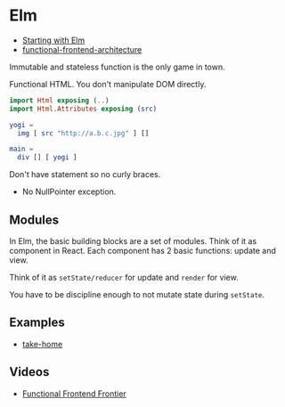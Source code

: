 # Elm

* [Starting with Elm](http://www.romanzolotarev.com/elm/)
* [functional-frontend-architecture](https://github.com/paldepind/functional-frontend-architecture)

Immutable and stateless function is the only game in town.

Functional HTML. You don't manipulate DOM directly.

```elm
import Html exposing (..)
import Html.Attributes exposing (src)

yogi =
  img [ src "http://a.b.c.jpg" ] []

main = 
  div [] [ yogi ]
```

Don't have statement so no curly braces.

* No NullPointer exception.

## Modules

In Elm, the basic building blocks are a set of modules. Think of it as component in React. Each component has 2 basic functions: update and view.

Think of it as `setState/reducer` for update and `render` for view.

You have to be discipline enough to not mutate state during `setState`.

## Examples

* [take-home](https://github.com/NoRedInk/take-home)

## Videos

* [Functional Frontend Frontier](https://www.youtube.com/watch?v=06M0jdYYSis)